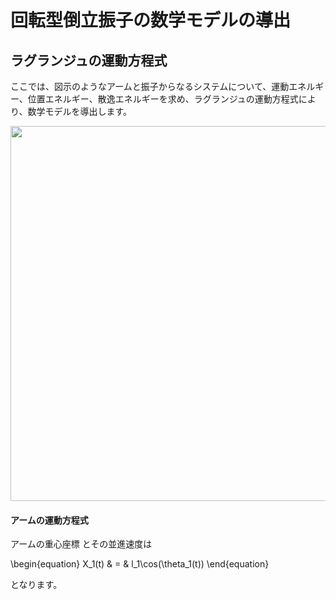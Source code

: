 <script type="text/javascript" src="http://cdn.mathjax.org/mathjax/latest/MathJax.js?config=default"></script>

# 回転型倒立振子の数学モデルの導出 



## ラグランジュの運動方程式

ここでは、図示のようなアームと振子からなるシステムについて、運動エネルギー、位置エネルギー、散逸エネルギーを求め、ラグランジュの運動方程式により、数学モデルを導出します。

<img src="E:\Dropbox\授業　\倒立振子ｒ１\1回目\Pcont1.png" width="600">

#### アームの運動方程式



アームの重心座標 とその並進速度は

\begin{equation}
X_1(t) & = & l_1\cos(\theta_1(t))
\end{equation}




となります。


